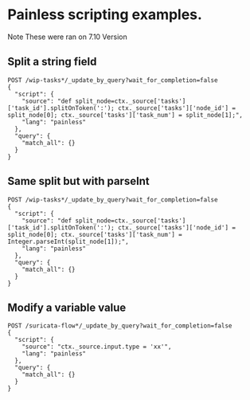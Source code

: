 # Painless scripting examples. 
Note These were ran on 7.10 Version

## Split a string field 
```
POST /wip-tasks*/_update_by_query?wait_for_completion=false
{
  "script": {
    "source": "def split_node=ctx._source['tasks']['task_id'].splitOnToken(':'); ctx._source['tasks']['node_id'] = split_node[0]; ctx._source['tasks']['task_num'] = split_node[1];",
    "lang": "painless"
  },
  "query": {
    "match_all": {}
  }
}
```

## Same split but with parseInt
```
POST /wip-tasks*/_update_by_query?wait_for_completion=false
{
  "script": {
    "source": "def split_node=ctx._source['tasks']['task_id'].splitOnToken(':'); ctx._source['tasks']['node_id'] = split_node[0]; ctx._source['tasks']['task_num'] = Integer.parseInt(split_node[1]);",
    "lang": "painless"
  },
  "query": {
    "match_all": {}
  }
}
```

## Modify a variable value
```
POST /suricata-flow*/_update_by_query?wait_for_completion=false
{
  "script": {
    "source": "ctx._source.input.type = 'xx'",
    "lang": "painless"
  },
  "query": {
    "match_all": {}
  }
}
```
